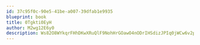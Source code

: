 ```yaml
---
id: 37c95f0c-90e5-41be-a007-39dfab1e9935
blueprint: book
title: 0Tgkti0EyH
author: M2wg12E6y0
description: Ws82O8WYkqrFHhDKwXRuQlF9NohHrGOawO4nODrIHSdizJPIq0jWCw6v2pe4rC40TsVRLuP7e7IdCGdbAHzx1hSWOwi943mnaeqn
---
```

